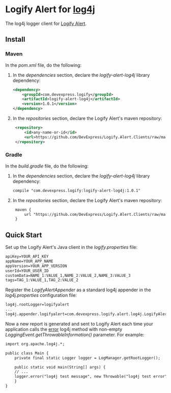 # Logify Alert for [log4j](https://logging.apache.org/log4j/1.2/)
The log4j logger client for [Logify Alert](https://logify.devexpress.com).

## Install
### Maven
In the *pom.xml* file, do the following:
1. In the *dependencies* section, declare the *logify-alert-log4j* library dependency:
    ```xml
    <dependency>
        <groupId>com.devexpress.logify</groupId>
        <artifactId>logify-alert-log4j</artifactId>
        <version>1.0.1</version>
    </dependency>
    ```
2. In the *repositories* section, declare the Logify Alert's maven repository:
   ```xml
    <repository>
        <id>any-name-or-id</id>
        <url>https://github.com/DevExpress/Logify.Alert.Clients/raw/maven</url>
    </repository>
    ```

### Gradle
In the *build.gradle* file, do the following:
1. In the *dependencies* section, declare the *logify-alert-log4j* library dependency:
    ```jsp
    compile "com.devexpress.logify:logify-alert-log4j:1.0.1"
    ```
2. In the *repositories* section, declare the Logify Alert's maven repository:
   ```jsp
    maven {
        url "https://github.com/DevExpress/Logify.Alert.Clients/raw/maven"
    }
    ```

## Quick Start
Set up the Logify Alert's Java client in the *logify.properties* file:
```xml
apiKey=YOUR_API_KEY
appName=YOUR_APP_NAME
appVersion=YOUR_APP_VERSION
userId=YOUR_USER_ID
customData=NAME_1:VALUE_1,NAME_2:VALUE_2,NAME_3:VALUE_3
tags=TAG_1:VALUE_1,TAG_2:VALUE_2
```

Register the *LogifyAlertAppender* as a standard log4j appender in the *log4j.properties* configuration file:

```xml
log4j.rootLogger=logifyalert
...
log4j.appender.logifyalert=com.devexpress.logify.alert.log4j.LogifyAlertAppender
```

Now a new report is generated and sent to Logify Alert each time your application calls the [error](https://logging.apache.org/log4j/1.2/apidocs/org/apache/log4j/Category.html#error(java.lang.Object,%20java.lang.Throwable)) log4j method with non-empty *LoggingEvent.getThrowableInformation()* parameter. For example:

```jsp
import org.apache.log4j.*;

public class Main {
    private final static Logger logger = LogManager.getRootLogger();

    public static void main(String[] args) {
    // ...
    logger.error("log4j test message", new Throwable("log4j test error"));
    }
}
```